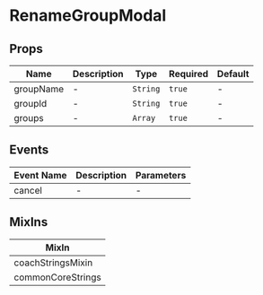 # RenameGroupModal

## Props

<!-- @vuese:RenameGroupModal:props:start -->
|Name|Description|Type|Required|Default|
|---|---|---|---|---|
|groupName|-|`String`|`true`|-|
|groupId|-|`String`|`true`|-|
|groups|-|`Array`|`true`|-|

<!-- @vuese:RenameGroupModal:props:end -->


## Events

<!-- @vuese:RenameGroupModal:events:start -->
|Event Name|Description|Parameters|
|---|---|---|
|cancel|-|-|

<!-- @vuese:RenameGroupModal:events:end -->


## MixIns

<!-- @vuese:RenameGroupModal:mixIns:start -->
|MixIn|
|---|
|coachStringsMixin|
|commonCoreStrings|

<!-- @vuese:RenameGroupModal:mixIns:end -->
